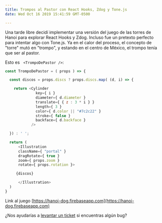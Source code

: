 ```yaml
---
title: Trompos al Pastor con React Hooks, Zdog y Tone.js
date: Wed Oct 16 2019 15:41:59 GMT-0500

---
```


Una tarde libre decidí implementar una versión del juego de las torres de Hanoi para explorar React Hooks y Zdog. Incluso fue un pretexto perfecto para intentar algo con Tone.js. Ya en el calor del proceso, el concepto de "torre" mutó en "trompo", y estando en el centro de México, el trompo tenía que ser al pastor.

Esto es &nbsp; ```<TrompoDePastor />```:

```javascript
const TrompoDePastor = ( props ) => {

  const discos = props.discs ? props.discs.map( (d, i) => {

    return <Cylinder 
		      key={ i } 
		      diameter={ d.diameter } 
		      translate={ { z : 3 * i } } 
		      length={ 3 } 
		      color={ d.color || "#7c2c22" } 
		      stroke={ false } 
		      backface={ d.backface }
     		/>

  }) : ' ';

  return (
      <Illustration 
      className={ "portal" } 
      dragRotate={ true } 
      zoom={ props.zoom } 
      rotate={ props.rotation }>

     {discos}

      </Illustration>
  )
}
```



Link al juego [https://hanoi-dog.firebaseapp.com](https://hanoi-dog.firebaseapp.com)

¿Nos ayudarías a [levantar un ticket](https://github.com/vzalberto/trompo/issues/new) si encuentras algún bug?
